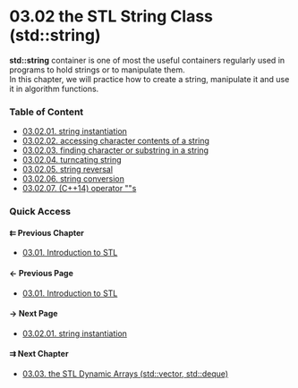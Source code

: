 # 03.02 the STL String Class (std::string)

**std::string** container is one of most the useful containers regularly used in programs to hold strings or to manipulate them.  
In this chapter, we will practice how to create a string, manipulate it and use it in algorithm functions.

### Table of Content

* [03.02.01. string instantiation](./01.instantiation.md)
* [03.02.02. accessing character contents of a string](./02.contents.md)
* [03.02.03. finding character or substring in a string](./03.substring.md)
* [03.02.04. turncating string](./04.truncate.md)
* [03.02.05. string reversal](./05.reverse.md)
* [03.02.06. string conversion](./06.conversion.md)
* [03.02.07. (C++14) operator ""s](./07.operator.md)

### Quick Access

<div class="previous_chapter pagination">

#### &#8647; Previous Chapter

* [03.01. Introduction to STL](./../../03.stl/01.introduction/README.md)
</div>

<div class="previous_page pagination">

#### &#8592; Previous Page

* [03.01. Introduction to STL](./../../03.stl/01.introduction/README.md)

</div>
<div class="next_page pagination">

#### &#8594; Next Page

* [03.02.01. string instantiation](./../../03.stl/02.string/01.instantiation.md)

</div>
<div class="next_chapter pagination">

#### &#8649; Next Chapter

* [03.03. the STL Dynamic Arrays &lpar;std::vector, std::deque&rpar;](./../../03.stl/03.array/README.md)

</div>
